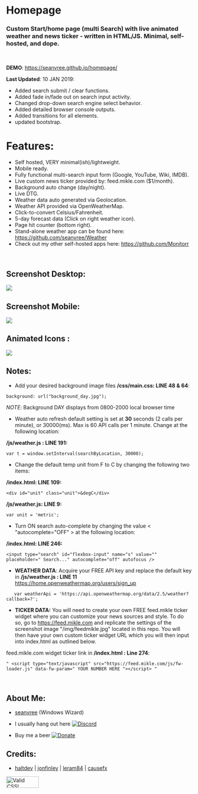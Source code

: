 # Homepage

### Custom Start/home page (multi Search) with live animated weather and news ticker -  written in HTML/JS. Minimal, self-hosted, and dope.
<br>

**DEMO**:  https://seanvree.github.io/homepage/

**Last Updated**: 10 JAN 2019: 
- Added search submit / clear functions.
- Added fade in/fade out on search input activity.
- Changed drop-down search engine select behavior.
- Added detailed browser console outputs.
- Added transitions for all elements.
- updated bootstrap.


# Features:
- Self hosted, VERY minimal(ish)/lightweight.
- Mobile ready.
- Fully functional multi-search input form (Google, YouTube, Wiki, IMDB).
- Live custom news ticker provided by: feed.mikle.com ($1/month).
- Background auto change (day/night).
- Live DTG.
- Weather data auto generated via Geolocation.
- Weather API provided via OpenWeatherMap.
- Click-to-convert Celsius/Fahrenheit.
- 5-day forecast data (Click on right weather icon).
- Page hit counter (bottom right).
- Stand-alone weather app can be found here:  https://github.com/seanvree/Weather
- Check out my other self-hosted apps here:  https://github.com/Monitorr

<br>

 
## Screenshot Desktop:

 <img src="https://i.imgur.com/tdlOQRF.png">

## Screenshot Mobile:

<img src="https://i.imgur.com/KKTO7cG.gif">

## Animated Icons :

<img src="https://i.imgur.com/0iamcsT.gif[/img]">

## Notes:

- Add your desired background image files
**/css/main.css: LINE 48 & 64**:

`
background: url("background_day.jpg");
`

_NOTE_: Background DAY displays from 0800-2000 local browser time

- Weather auto refresh default setting is set at **30** seconds (2 calls per minute), or 30000(ms). Max is 60 API calls per 1 minute. Change at the following location:

**/js/weather.js : LINE 191:**

```
var t = window.setInterval(searchByLocation, 30000);
```

- Change the default temp unit from F to C by changing the following two items:

**/index.html: LINE 109:**

```
<div id="unit" class="unit">&degC</div>
```

**/js/weather.js: LINE 9:**

```
var unit = 'metric';
```

- Turn ON search auto-complete by changing the value < "autocomplete="OFF" > at the following location:

**/index.html: LINE 246:**

```
<input type="search" id="flexbox-input" name="s" value="" placeholder=" Search..." autocomplete="off" autofocus />
```


- **WEATHER DATA**: Acquire your FREE API key and replace the default key in **/js/weather.js : LINE 11**
 https://home.openweathermap.org/users/sign_up
```
   var weatherApi = 'https://api.openweathermap.org/data/2.5/weather?callback=?';
```

- **TICKER DATA:** You will need to create your own FREE feed.mikle ticker widget where you can customize your news sources and style.  To do so, go to https://feed.mikle.com and replicate the settings of the screenshot image "/img/feedmikle.jpg" located in this repo. You will then have your own custom ticker widget URL which you will then input into index.html as outlined below. 
 
 feed.mikle.com widget ticker link in **/index.html : Line 274**:  
 ```
 " <script type="text/javascript" src="https://feed.mikle.com/js/fw-loader.js" data-fw-param=" YOUR NUMBER HERE "></script> "
 ```

<br>

## About Me:

- [seanvree](https://github.com/seanvree) (Windows Wizard)

- I usually hang out here [![Discord](https://img.shields.io/discord/102860784329052160.svg)](https://discord.gg/j2XGCtH)

- Buy me a beer [![Donate](https://img.shields.io/badge/Donate-PayPal-green.svg)](https://paypal.me/monitorrapp)


## Credits:

- [haltdev](https://github.com/haltdev) | [jonfinley](https://github.com/jonfinley) | [leram84](https://github.com/leram84) | [causefx](https://github.com/causefx)


<p>
    <a href="https://jigsaw.w3.org/css-validator/check/referer">
        <img style="border:0;width:88px;height:31px"
            src="https://jigsaw.w3.org/css-validator/images/vcss-blue"
            alt="Valid CSS!" />
    </a>
</p>



